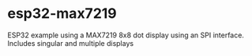 # esp32-max7219
ESP32 example using a MAX7219 8x8 dot display using an SPI interface. Includes singular and multiple displays 
